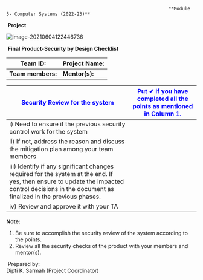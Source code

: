																**Module 5- Computer Systems (2022-23)**      

​																							**Project**    

![image-20210604122446736](C:\Users\SarmahDK\AppData\Roaming\Typora\typora-user-images\image-20210604122446736.png)

​																**Final Product-Security by Design Checklist**

| Team ID:           | Project  Name: |
| ------------------ | -------------- |
| **Team  members:** | **Mentor(s):** |



| **<span style="color:blue">Security Review for the system</span>** | **<span style="color:blue">Put ✔ if you have completed all the points as mentioned in Column 1.</span>** |
| ------------------------------------------------------------ | ------------------------------------------------------------ |
| i) Need to ensure if the previous security control work for the system |                                                              |
| ii) If not, address the reason and discuss the mitigation plan among your team members |                                                              |
| iii) Identify if any significant changes required for the system at the end. If yes, then ensure to update the impacted control decisions in the document as finalized in the previous phases. |                                                              |
| iv) Review and approve it with your TA                       |                                                              |



**Note:** 

1. Be sure to accomplish the security review of the system according to the points. 
2. Review all the security checks of the product with your members and mentor(s).																									

​																																							Prepared by: 	
​																																									Dipti K. Sarmah (Project Coordinator)	

​																																		

